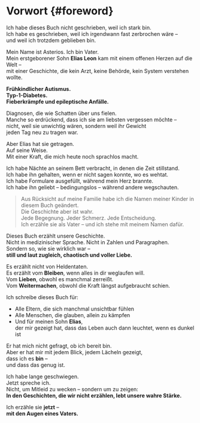 # Vorwort {#foreword}

Ich habe dieses Buch nicht geschrieben, weil ich stark bin.  
Ich habe es geschrieben, weil ich irgendwann fast zerbrochen wäre –  
und weil ich trotzdem geblieben bin.

Mein Name ist Asterios. Ich bin Vater.  
Mein erstgeborener Sohn **Elias Leon** kam mit einem offenen Herzen auf die Welt –  
mit einer Geschichte, die kein Arzt, keine Behörde, kein System verstehen wollte.

**Frühkindlicher Autismus.  
Typ-1-Diabetes.  
Fieberkrämpfe und epileptische Anfälle.**

Diagnosen, die wie Schatten über uns fielen.  
Manche so erdrückend, dass ich sie am liebsten vergessen möchte –  
nicht, weil sie unwichtig wären, sondern weil ihr Gewicht  
jeden Tag neu zu tragen war.

Aber Elias hat sie getragen.  
Auf seine Weise.  
Mit einer Kraft, die mich heute noch sprachlos macht.

Ich habe Nächte an seinem Bett verbracht, in denen die Zeit stillstand.  
Ich habe ihn gehalten, wenn er nicht sagen konnte, wo es wehtat.  
Ich habe Formulare ausgefüllt, während mein Herz brannte.  
Ich habe ihn geliebt – bedingungslos – während andere wegschauten.

> Aus Rücksicht auf meine Familie habe ich die Namen meiner Kinder in diesem Buch geändert.  
> Die Geschichte aber ist wahr.  
> Jede Begegnung. Jeder Schmerz. Jede Entscheidung.  
> Ich erzähle sie als Vater – und ich stehe mit meinem Namen dafür.

Dieses Buch erzählt unsere Geschichte.  
Nicht in medizinischer Sprache. Nicht in Zahlen und Paragraphen.  
Sondern so, wie sie wirklich war –  
**still und laut zugleich, chaotisch und voller Liebe.**

Es erzählt nicht von Heldentaten.  
Es erzählt vom **Bleiben**, wenn alles in dir weglaufen will.  
Vom **Lieben**, obwohl es manchmal zerreißt.  
Vom **Weitermachen**, obwohl die Kraft längst aufgebraucht schien.

Ich schreibe dieses Buch für:

- Alle Eltern, die sich manchmal unsichtbar fühlen  
- Alle Menschen, die glauben, allein zu kämpfen  
- Und für meinen Sohn **Elias**,  
  der mir gezeigt hat, dass das Leben auch dann leuchtet, wenn es dunkel ist

Er hat mich nicht gefragt, ob ich bereit bin.  
Aber er hat mir mit jedem Blick, jedem Lächeln gezeigt,  
dass ich es **bin** –  
und dass das genug ist.

Ich habe lange geschwiegen.  
Jetzt spreche ich.  
Nicht, um Mitleid zu wecken – sondern um zu zeigen:  
**In den Geschichten, die wir nicht erzählen, lebt unsere wahre Stärke.**

Ich erzähle sie **jetzt** –  
**mit den Augen eines Vaters.**
